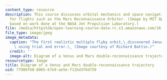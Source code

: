 ```yaml
---
content_type: resource
description: This course discusses orbital mechanics and space navigation necessary
  for flights such as the Mars Reconnaissance Orbiter. (Image by MIT OpenCourseWare,
  based on work done at the NASA Jet Propulsion Laboratory.)
file: /media/https%3A/open-learning-course-data-rc.s3.amazonaws.com/16-346-astrodynamics-fall-2008/77986f60806567e9ae5ef12bd3f6d759_16-346f08.jpg
file_type: image/jpeg
image_metadata:
  caption: "The first realistic multiple flyby orbit,\_discovered January 26, 1961\
    \ using trial and error.\_ (Image courtesy of Richard Battin.)"
  credit: ''
  image-alt: Diagram of a Venus and Mars double-reconnaissance trajectory.
resourcetype: Image
title: Diagram of a Venus and Mars double-reconnaissance trajectory
uid: 77986f60-8065-67e9-ae5e-f12bd3f6d759
---
```

